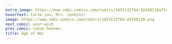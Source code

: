 ```yaml
---
extra_image: https://www.smbc-comics.com/comics/1453132764-20160118after.png
hovertext: Curse you, Mrs. Jenkins!
image: https://www.smbc-comics.com/comics/1453132764-20160118.png
next_comic: your-wish
prev_comic: robot-heaven
title: Age of War
---
```



